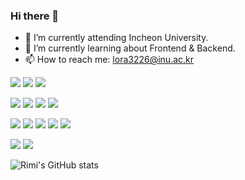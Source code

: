 ### Hi there 👋

<!--
**rimi3226/rimi3226** is a ✨ _special_ ✨ repository because its `README.md` (this file) appears on your GitHub profile.

Here are some ideas to get you started:

- 🔭 I’m currently working on ...
- 🌱 I’m currently learning ...
- 👯 I’m looking to collaborate on ...
- 🤔 I’m looking for help with ...
- 💬 Ask me about ...
- 📫 How to reach me: ...
- 😄 Pronouns: ...
- ⚡ Fun fact: ...
-->

- 🔭 I’m currently attending Incheon University.
- 🌱 I’m currently learning about Frontend & Backend.
- 📫 How to reach me: lora3226@inu.ac.kr

 <img src="https://img.shields.io/badge/java-007396?style=plastic&logo=appveyor&logo=java&logoColor=white"> <img src="https://img.shields.io/badge/c++-00599C?style=plastic&logo=c%2B%2B&logoColor=white">
 <img src="https://img.shields.io/badge/python-3776AB?style=plastic&logo=python&logoColor=white"> 
  <br>
  
  <img src="https://img.shields.io/badge/html5-E34F26?style=plastic&logo=html5&logoColor=white"> <img src="https://img.shields.io/badge/css-1572B6?style=plastic&logo=css3&logoColor=white"> 
  <img src="https://img.shields.io/badge/javascript-F7DF1E?style=plastic&logo=javascript&logoColor=black"> 
  <img src="https://img.shields.io/badge/jquery-0769AD?style=plastic&logo=jquery&logoColor=white">
  <br>
  
  <img src="https://img.shields.io/badge/mysql-4479A1?style=plastic&logo=mysql&logoColor=white"> <img src="https://img.shields.io/badge/node.js-339933?style=plastic&logo=Node.js&logoColor=white">
  <img src="https://img.shields.io/badge/express-000000?style=plastic&logo=express&logoColor=white">
  <img src="https://img.shields.io/badge/bootstrap-7952B3?style=plastic&logo=bootstrap&logoColor=white">
  <img src="https://img.shields.io/badge/linux-FCC624?style=plastic&logo=linux&logoColor=black">
  <br>
  
  <img src="https://img.shields.io/badge/github-181717?style=plastic&logo=github&logoColor=white"> <img src="https://img.shields.io/badge/git-F05032?style=plastic&logo=git&logoColor=white">
  
![Rimi's GitHub stats](https://github-readme-stats.vercel.app/api?username=rimi3226&show_icons=true&theme=radical)

